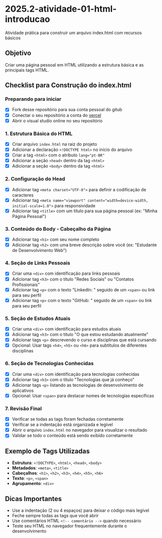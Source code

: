# 2025.2-atividade-01-html-introducao

Atividade prática para construir um arquivo index.html com recursos básicos

## Objetivo
Criar uma página pessoal em HTML utilizando a estrutura básica e as principais tags HTML.

## Checklist para Construção do index.html

### Preparando para iniciar
- [x] Fork desse repositório para sua conta pessoal do gitub
- [x] Conectar o seu repositório a conta do [vercel](https://vercel.com)
- [x] Abrir o visual studio online no seu repositório

### 1. Estrutura Básica do HTML
- [x] Criar arquivo `index.html` na raiz do projeto
- [x] Adicionar a declaração `<!DOCTYPE html>` no início do arquivo
- [x] Criar a tag `<html>` com o atributo `lang="pt-BR"`
- [x] Adicionar a seção `<head>` dentro da tag `<html>`
- [x] Adicionar a seção `<body>` dentro da tag `<html>`

### 2. Configuração do Head
- [x] Adicionar tag `<meta charset="UTF-8">` para definir a codificação de caracteres
- [x] Adicionar tag `<meta name="viewport" content="width=device-width, initial-scale=1.0">` para responsividade
- [x] Adicionar tag `<title>` com um título para sua página pessoal (ex: "Minha Página Pessoal")

### 3. Conteúdo do Body - Cabeçalho da Página
- [x] Adicionar tag `<h1>` com seu nome completo
- [x] Adicionar tag `<h2>` com uma breve descrição sobre você (ex: "Estudante de Desenvolvimento Web")

### 4. Seção de Links Pessoais
- [x] Criar uma `<div>` com identificação para links pessoais
- [x] Adicionar tag `<h3>` com o título "Redes Sociais" ou "Contatos Profissionais"
- [x] Adicionar tag `<p>` com o texto "LinkedIn: " seguido de um `<span>` ou link para seu perfil
- [x] Adicionar tag `<p>` com o texto "GitHub: " seguido de um `<span>` ou link para seu perfil

### 5. Seção de Estudos Atuais
- [x] Criar uma `<div>` com identificação para estudos atuais
- [x] Adicionar tag `<h3>` com o título "O que estou estudando atualmente"
- [x] Adicionar tags `<p>` descrevendo o curso e disciplinas que está cursando
- [x] Opcional: Usar tags `<h4>`, `<h5>` ou `<h6>` para subtítulos de diferentes disciplinas

### 6. Seção de Tecnologias Conhecidas
- [x] Criar uma `<div>` com identificação para tecnologias conhecidas
- [x] Adicionar tag `<h3>` com o título "Tecnologias que já conheço"
- [x] Adicionar tags `<p>` listando as tecnologias de desenvolvimento de aplicativos
- [x] Opcional: Usar `<span>` para destacar nomes de tecnologias específicas

### 7. Revisão Final
- [x] Verificar se todas as tags foram fechadas corretamente
- [x] Verificar se a indentação está organizada e legível
- [x] Abrir o arquivo `index.html` no navegador para visualizar o resultado
- [x] Validar se todo o conteúdo está sendo exibido corretamente

## Exemplo de Tags Utilizadas
- **Estrutura**: `<!DOCTYPE>`, `<html>`, `<head>`, `<body>`
- **Metadados**: `<meta>`, `<title>`
- **Cabeçalhos**: `<h1>`, `<h2>`, `<h3>`, `<h4>`, `<h5>`, `<h6>`
- **Texto**: `<p>`, `<span>`
- **Agrupamento**: `<div>`

## Dicas Importantes
- Use a indentação (2 ou 4 espaços) para deixar o código mais legível
- Feche sempre todas as tags que você abrir
- Use comentários HTML `<!-- comentário -->` quando necessário
- Teste seu HTML no navegador frequentemente durante o desenvolvimento
